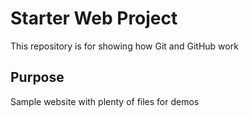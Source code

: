 # Starter Web Project

This repository is for showing how Git and GitHub work

## Purpose

Sample website with plenty of files for demos